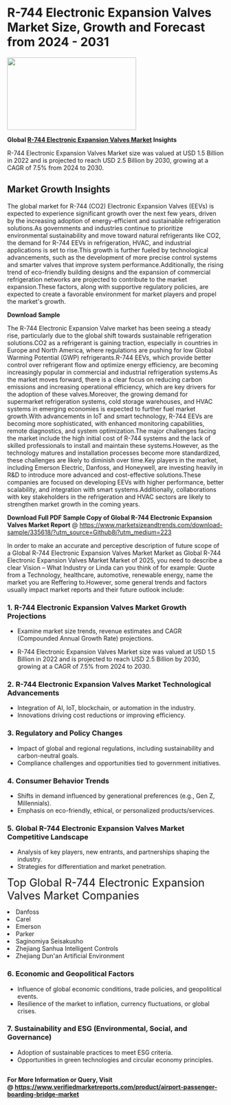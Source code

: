 <H1>R-744 Electronic Expansion Valves Market Size, Growth and Forecast from 2024 - 2031</H1><img class="aligncenter size-medium wp-image-584254" src="https://thirdeyenews.in/wp-content/uploads/2024/09/Global-Market-Research-300x168.jpeg" alt="" width="300" height="168" /><p><strong>Global&nbsp;<a href="https://www.marketsizeandtrends.com/download-sample/335618/?utm_source=Github8j?utm_medium=223">R-744 Electronic Expansion Valves Market</a> Insights</strong></p><p>R-744 Electronic Expansion Valves Market size was valued at USD 1.5 Billion in 2022 and is projected to reach USD 2.5 Billion by 2030, growing at a CAGR of 7.5% from 2024 to 2030.</p><p><h2>Market Growth Insights</h2> <p>The global market for R-744 (CO2) Electronic Expansion Valves (EEVs) is expected to experience significant growth over the next few years, driven by the increasing adoption of energy-efficient and sustainable refrigeration solutions.As governments and industries continue to prioritize environmental sustainability and move toward natural refrigerants like CO2, the demand for R-744 EEVs in refrigeration, HVAC, and industrial applications is set to rise.This growth is further fueled by technological advancements, such as the development of more precise control systems and smarter valves that improve system performance.Additionally, the rising trend of eco-friendly building designs and the expansion of commercial refrigeration networks are projected to contribute to the market expansion.These factors, along with supportive regulatory policies, are expected to create a favorable environment for market players and propel the market's growth.</p> <p><strong>Download Sample</strong></p> <p>The R-744 Electronic Expansion Valve market has been seeing a steady rise, particularly due to the global shift towards sustainable refrigeration solutions.CO2 as a refrigerant is gaining traction, especially in countries in Europe and North America, where regulations are pushing for low Global Warming Potential (GWP) refrigerants.R-744 EEVs, which provide better control over refrigerant flow and optimize energy efficiency, are becoming increasingly popular in commercial and industrial refrigeration systems.As the market moves forward, there is a clear focus on reducing carbon emissions and increasing operational efficiency, which are key drivers for the adoption of these valves.Moreover, the growing demand for supermarket refrigeration systems, cold storage warehouses, and HVAC systems in emerging economies is expected to further fuel market growth.With advancements in IoT and smart technology, R-744 EEVs are becoming more sophisticated, with enhanced monitoring capabilities, remote diagnostics, and system optimization.The major challenges facing the market include the high initial cost of R-744 systems and the lack of skilled professionals to install and maintain these systems.However, as the technology matures and installation processes become more standardized, these challenges are likely to diminish over time.Key players in the market, including Emerson Electric, Danfoss, and Honeywell, are investing heavily in R&D to introduce more advanced and cost-effective solutions.These companies are focused on developing EEVs with higher performance, better scalability, and integration with smart systems.Additionally, collaborations with key stakeholders in the refrigeration and HVAC sectors are likely to strengthen market growth in the coming years.</p> <p><span class=""><strong>Download Full PDF Sample Copy of Global R-744 Electronic Expansion Valves Market Report</strong> @ <a href="https://www.marketsizeandtrends.com/download-sample/335618/?utm_source=Github8j?utm_medium=223" target="_blank">https://www.marketsizeandtrends.com/download-sample/335618/?utm_source=Github8j?utm_medium=223</a></span></p><p>In order to make an accurate and perceptive description of future scope of a Global&nbsp;R-744 Electronic Expansion Valves Market Market as Global&nbsp;R-744 Electronic Expansion Valves Market Market of 2025, you need to describe a clear Vision &ndash; What Industry or Linda can you think of for example: Quote from a Technology, healthcare, automotive, renewable energy, name the market you are Reffering to.However, some general trends and factors usually impact market reports and their future outlook include:</p><h3>1.&nbsp;<strong>R-744 Electronic Expansion Valves Market Growth Projections</strong></h3><ul><li>Examine market size trends, revenue estimates and CAGR (Compounded Annual Growth Rate) projections.</li><li><p>R-744 Electronic Expansion Valves Market size was valued at USD 1.5 Billion in 2022 and is projected to reach USD 2.5 Billion by 2030, growing at a CAGR of 7.5% from 2024 to 2030.</p></li></ul><h3>2.&nbsp;<strong>R-744 Electronic Expansion Valves Market Technological Advancements</strong></h3><ul><li>Integration of AI, IoT, blockchain, or automation in the industry.</li><li>Innovations driving cost reductions or improving efficiency.</li></ul><h3>3.&nbsp;<strong>Regulatory and Policy Changes</strong></h3><ul><li>Impact of global and regional regulations, including sustainability and carbon-neutral goals.</li><li>Compliance challenges and opportunities tied to government initiatives.</li></ul><h3>4.&nbsp;<strong>Consumer Behavior Trends</strong></h3><ul><li>Shifts in demand influenced by generational preferences (e.g., Gen Z, Millennials).</li><li>Emphasis on eco-friendly, ethical, or personalized products/services.</li></ul><h3>5.&nbsp;<strong>Global R-744 Electronic Expansion Valves Market Competitive Landscape</strong></h3><ul><li>Analysis of key players, new entrants, and partnerships shaping the industry.</li><li>Strategies for differentiation and market penetration.</li></ul><p data-pm-slice="1 1 []"><span style="color: inherit; font-family: inherit; font-size: 25px;">Top Global R-744 Electronic Expansion Valves Market Companies</span></p><div class="" data-test-id=""><p><li>Danfoss</li><li> Carel</li><li> Emerson</li><li> Parker</li><li> Saginomiya Seisakusho</li><li> Zhejiang Sanhua Intelligent Controls</li><li> Zhejiang Dun'an Artificial Environment</li></p></div><h3>6.&nbsp;<strong>Economic and Geopolitical Factors</strong></h3><ul><li>Influence of global economic conditions, trade policies, and geopolitical events.</li><li>Resilience of the market to inflation, currency fluctuations, or global crises.</li></ul><h3>7.&nbsp;<strong>Sustainability and ESG (Environmental, Social, and Governance)</strong></h3><ul><li>Adoption of sustainable practices to meet ESG criteria.</li><li>Opportunities in green technologies and circular economy principles.</li></ul><h2><strong style="font-size: 14px;">For More Information or Query, Visit @&nbsp;</strong><a style="background-color: #ffffff; font-size: 14px;" href="https://www.marketsizeandtrends.com/report/r-744-electronic-expansion-valves-market/" target="_blank">https://www.verifiedmarketreports.com/product/airport-passenger-boarding-bridge-market</a></h2>